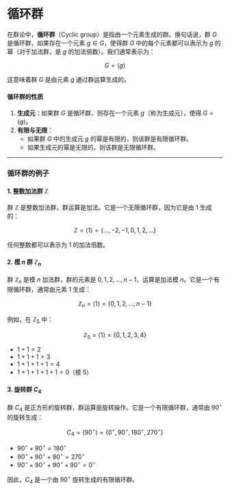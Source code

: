 # 循环群



在群论中，**循环群**（Cyclic group）是指由一个元素生成的群。换句话说，群 $G$ 是循环群，如果存在一个元素 $g \in G$，使得群 $G$ 中的每个元素都可以表示为 $g$ 的幂（对于加法群，是 $g$ 的加法倍数）。我们通常表示为：

$$ G = \langle g \rangle $$

这意味着群 $G$ 是由元素 $g$ 通过群运算生成的。

#### 循环群的性质

1. **生成元**：如果群 $G$ 是循环群，则存在一个元素 $g$（称为生成元），使得 $G = \langle g \rangle$。
2. **有限与无限**：
   - 如果群 $G$ 中的生成元 $g$ 的幂是有限的，则该群是有限循环群。
   - 如果生成元的幂是无限的，则该群是无限循环群。

---

### 循环群的例子

#### 1. 整数加法群 $\mathbb{Z}$

群 $\mathbb{Z}$ 是整数加法群，群运算是加法。它是一个无限循环群，因为它是由 $1$ 生成的：

$$ \mathbb{Z} = \langle 1 \rangle = \{ \dots, -2, -1, 0, 1, 2, \dots \} $$

任何整数都可以表示为 $1$ 的加法倍数。

#### 2. 模 $n$ 群 $\mathbb{Z}_n$

群 $\mathbb{Z}_n$ 是模 $n$ 加法群，群的元素是 $0, 1, 2, \dots, n-1$，运算是加法模 $n$。它是一个有限循环群，通常由元素 $1$ 生成：

$$ \mathbb{Z}_n = \langle 1 \rangle = \{ 0, 1, 2, \dots, n-1 \} $$

例如，在 $\mathbb{Z}_5$ 中：

$$ \mathbb{Z}_5 = \langle 1 \rangle = \{ 0, 1, 2, 3, 4 \} $$

- $1 + 1 = 2$
- $1 + 1 + 1 = 3$
- $1 + 1 + 1 + 1 = 4$
- $1 + 1 + 1 + 1 + 1 = 0$（模 $5$）

#### 3. 旋转群 $C_4$

群 $C_4$ 是正方形的旋转群，群运算是旋转操作。它是一个有限循环群，通常由 $90^\circ$ 的旋转生成：

$$ C_4 = \langle 90^\circ \rangle = \{ 0^\circ, 90^\circ, 180^\circ, 270^\circ \} $$

- $90^\circ + 90^\circ = 180^\circ$
- $90^\circ + 90^\circ + 90^\circ = 270^\circ$
- $90^\circ + 90^\circ + 90^\circ + 90^\circ = 0^\circ$

因此，$C_4$ 是一个由 $90^\circ$ 旋转生成的有限循环群。

